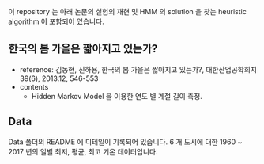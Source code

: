 이 repository 는 아래 논문의 실험의 재현 및 HMM 의 solution 을 찾는 heuristic algorithm 이 포함되어 있습니다.

## 한국의 봄 가을은 짧아지고 있는가? 

- reference: 김동현, 신하용, 한국의 봄 가을은 짧아지고 있는가?, 대한산업공학회지 39(6), 2013.12, 546-553
- contents
	- Hidden Markov Model 을 이용한 연도 별 계절 길이 측정. 

## Data

Data 폴더의 README 에 디테일이 기록되어 있습니다. 6 개 도시에 대한 1960 ~ 2017 년의 일별 최저, 평균, 최고 기온 데이터입니다.